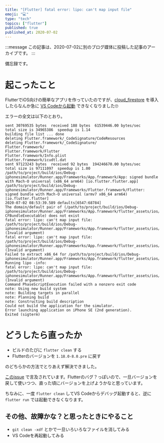 ```yaml
---
title: "[Flutter] fatal error: lipo: can't map input file"
emoji: "💻"
type: "tech"
topics: ["flutter"]
published: true
published_at: 2020-07-02
---
```


:::message
この記事は、2020-07-02に別のブログ媒体に投稿した記事のアーカイブです。
:::

備忘録です。

# 起こったこと

FlutterでiOS向けの簡単なアプリを作っていたのですが、[cloud_firestore](https://pub.dev/packages/cloud_firestore) を導入したらなんか急に [VS Codeから起動](https://flutter.dev/docs/development/tools/vs-code#running-and-debugging) できなくなりました🙄

エラーの全文は以下のとおり。

```
sent 30769535 bytes  received 188 bytes  61539446.00 bytes/sec
total size is 34965386  speedup is 1.14
building file list ... done
deleting Flutter.framework/_CodeSignature/CodeResources
deleting Flutter.framework/_CodeSignature/
Flutter.framework/
Flutter.framework/Flutter
Flutter.framework/Info.plist
Flutter.framework/icudtl.dat
sent 97123243 bytes  received 92 bytes  194246670.00 bytes/sec
total size is 97111097  speedup is 1.00
/path/to/project/build/ios/Debug-iphonesimulator/Runner.app/Frameworks/App.framework/App: signed bundle with Mach-O universal (x86_64 arm64) [io.flutter.flutter.app]
/path/to/project/build/ios/Debug-iphonesimulator/Runner.app/Frameworks/Flutter.framework/Flutter: signed bundle with Mach-O universal (armv7 x86_64 arm64) [io.flutter.flutter]
2020-07-02 08:53:39.589 defaults[6547:68784]
The domain/default pair of (/path/to/project/build/ios/Debug-iphonesimulator/Runner.app/Frameworks/App.framework/flutter_assets/ios/Flutter/App.framework/Info.plist, CFBundleExecutable) does not exist
fatal error: lipo: can't map input file: /path/to/project/build/ios/Debug-iphonesimulator/Runner.app/Frameworks/App.framework/flutter_assets/ios/Flutter/App.framework/ (Invalid argument)
fatal error: lipo: can't map input file: /path/to/project/build/ios/Debug-iphonesimulator/Runner.app/Frameworks/App.framework/flutter_assets/ios/Flutter/App.framework/ (Invalid argument)
Failed to extract x86_64 for /path/to/project/build/ios/Debug-iphonesimulator/Runner.app/Frameworks/App.framework/flutter_assets/ios/Flutter/App.framework/. Running lipo -info:
fatal error: lipo: can't map input file: /path/to/project/build/ios/Debug-iphonesimulator/Runner.app/Frameworks/App.framework/flutter_assets/ios/Flutter/App.framework/ (Invalid argument)
Command PhaseScriptExecution failed with a nonzero exit code
note: Using new build system
note: Building targets in parallel
note: Planning build
note: Constructing build description
Could not build the application for the simulator.
Error launching application on iPhone SE (2nd generation).
Exited (sigterm)
```

# どうしたら直ったか

* ビルドのたびに `flutter clean` する
* Flutterのバージョンを `1.18.0-8.0.pre` に戻す

のどちらかの方法でとりあえず解決できました。

[このissue](https://github.com/flutter/flutter/issues/57210) で言及されています。Flutterのバグ？っぽいので、一旦バージョンを戻して使いつつ、直った頃にバージョンを上げようかなと思っています。

ちなみに、一度 `flutter clean` してVS Codeからデバッグ起動すると、逆に `flutter run` では起動できなくなります。

## その他、故障かな？と思ったときにやること

* `git clean -xdf` とかで一旦いろいろなファイルを消してみる
* VS Codeを再起動してみる
